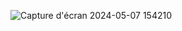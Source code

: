 ![Capture d'écran 2024-05-07 154210](https://github.com/LHOussama/Web-Service-Soap-Client/assets/160369206/30121d62-264b-44d7-b9d5-678630ffa738)
